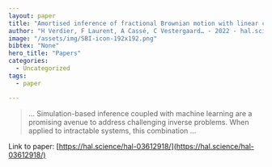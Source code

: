 ```yaml
---
layout: paper
title: "Amortised inference of fractional Brownian motion with linear computational complexity"
author: "H Verdier, F Laurent, A Cassé, C Vestergaard… - 2022 - hal.science"
image: "/assets/img/SBI-icon-192x192.png"
bibtex: "None"
hero_title: "Papers"
categories:
  - Uncategorized
tags:
  - paper

---
```

>… Simulation-based inference coupled with machine learning are a promising avenue to address challenging inverse problems. When applied to intractable systems, this combination …

Link to paper: [https://hal.science/hal-03612918/](https://hal.science/hal-03612918/)


